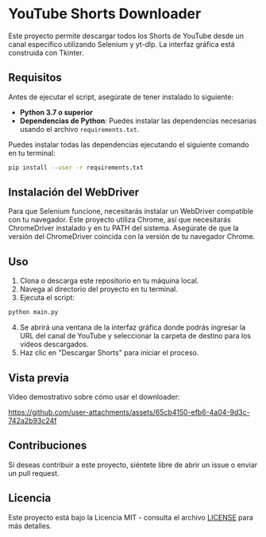 # YouTube Shorts Downloader

Este proyecto permite descargar todos los Shorts de YouTube desde un canal específico utilizando Selenium y yt-dlp. La interfaz gráfica está construida con Tkinter.

## Requisitos

Antes de ejecutar el script, asegúrate de tener instalado lo siguiente:

- **Python 3.7 o superior**
- **Dependencias de Python**: Puedes instalar las dependencias necesarias usando el archivo `requirements.txt`.

Puedes instalar todas las dependencias ejecutando el siguiente comando en tu terminal:

```bash
pip install --user -r requirements.txt
```

## Instalación del WebDriver

Para que Selenium funcione, necesitarás instalar un WebDriver compatible con tu navegador. Este proyecto utiliza Chrome, así que necesitarás ChromeDriver instalado y en tu PATH del sistema. Asegúrate de que la versión del ChromeDriver coincida con la versión de tu navegador Chrome.

## Uso

1. Clona o descarga este repositorio en tu máquina local.
2. Navega al directorio del proyecto en tu terminal.
3. Ejecuta el script:

```bash
python main.py
```

4. Se abrirá una ventana de la interfaz gráfica donde podrás ingresar la URL del canal de YouTube y seleccionar la carpeta de destino para los videos descargados. 
5. Haz clic en "Descargar Shorts" para iniciar el proceso.

## Vista previa

Video demostrativo sobre cómo usar el downloader:

https://github.com/user-attachments/assets/65cb4150-efb6-4a04-9d3c-742a2b93c24f

## Contribuciones

Si deseas contribuir a este proyecto, siéntete libre de abrir un issue o enviar un pull request.

## Licencia

Este proyecto está bajo la Licencia MIT - consulta el archivo [LICENSE](LICENSE) para más detalles.
